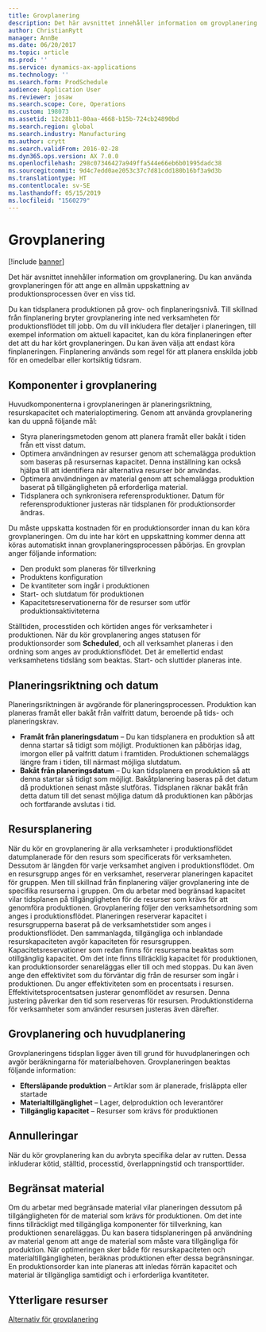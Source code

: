 ```yaml
---
title: Grovplanering
description: Det här avsnittet innehåller information om grovplanering. Du kan använda grovplaneringen för att ange en allmän uppskattning av produktionsprocessen över en viss tid.
author: ChristianRytt
manager: AnnBe
ms.date: 06/20/2017
ms.topic: article
ms.prod: ''
ms.service: dynamics-ax-applications
ms.technology: ''
ms.search.form: ProdSchedule
audience: Application User
ms.reviewer: josaw
ms.search.scope: Core, Operations
ms.custom: 198073
ms.assetid: 12c28b11-80aa-4668-b15b-724cb24890bd
ms.search.region: global
ms.search.industry: Manufacturing
ms.author: crytt
ms.search.validFrom: 2016-02-28
ms.dyn365.ops.version: AX 7.0.0
ms.openlocfilehash: 298c07346427a949ffa544e66eb6b01995dadc38
ms.sourcegitcommit: 9d4c7edd0ae2053c37c7d81cdd180b16bf3a9d3b
ms.translationtype: HT
ms.contentlocale: sv-SE
ms.lasthandoff: 05/15/2019
ms.locfileid: "1560279"
---
```

# <a name="operations-scheduling"></a>Grovplanering

[!include [banner](../includes/banner.md)]

Det här avsnittet innehåller information om grovplanering. Du kan använda grovplaneringen för att ange en allmän uppskattning av produktionsprocessen över en viss tid.

Du kan tidsplanera produktionen på grov- och finplaneringsnivå. Till skillnad från finplanering bryter grovplanering inte ned verksamheten för produktionsflödet till jobb. Om du vill inkludera fler detaljer i planeringen, till exempel information om aktuell kapacitet, kan du köra finplaneringen efter det att du har kört grovplaneringen. Du kan även välja att endast köra finplaneringen. Finplanering används som regel för att planera enskilda jobb för en omedelbar eller kortsiktig tidsram.

## <a name="components-of-operations-scheduling"></a>Komponenter i grovplanering
Huvudkomponenterna i grovplaneringen är planeringsriktning, resurskapacitet och materialoptimering. Genom att använda grovplanering kan du uppnå följande mål:

-   Styra planeringsmetoden genom att planera framåt eller bakåt i tiden från ett visst datum.
-   Optimera användningen av resurser genom att schemalägga produktion som baseras på resursernas kapacitet. Denna inställning kan också hjälpa till att identifiera när alternativa resurser bör användas.
-   Optimera användningen av material genom att schemalägga produktion baserat på tillgängligheten på erforderliga material.
-   Tidsplanera och synkronisera referensproduktioner. Datum för referensproduktioner justeras när tidsplanen för produktionsorder ändras.

Du måste uppskatta kostnaden för en produktionsorder innan du kan köra grovplaneringen. Om du inte har kört en uppskattning kommer denna att köras automatiskt innan grovplaneringsprocessen påbörjas. En grovplan anger följande information:

-   Den produkt som planeras för tillverkning
-   Produktens konfiguration
-   De kvantiteter som ingår i produktionen
-   Start- och slutdatum för produktionen
-   Kapacitetsreservationerna för de resurser som utför produktionsaktiviteterna

Ställtiden, processtiden och körtiden anges för verksamheter i produktionen. När du kör grovplanering anges statusen för produktionsorder som **Scheduled**, och all verksamhet planeras i den ordning som anges av produktionsflödet. Det är emellertid endast verksamhetens tidsläng som beaktas. Start- och sluttider planeras inte.

## <a name="scheduling-direction-and-date"></a>Planeringsriktning och datum
Planeringsriktningen är avgörande för planeringsprocessen. Produktion kan planeras framåt eller bakåt från valfritt datum, beroende på tids- och planeringskrav.

-   **Framåt från planeringsdatum** – Du kan tidsplanera en produktion så att denna startar så tidigt som möjligt. Produktionen kan påbörjas idag, imorgon eller på valfritt datum i framtiden. Produktionen schemaläggs längre fram i tiden, till närmast möjliga slutdatum.
-   **Bakåt från planeringsdatum** – Du kan tidsplanera en produktion så att denna startar så tidigt som möjligt. Bakåtplanering baseras på det datum då produktionen senast måste slutföras. Tidsplanen räknar bakåt från detta datum till det senast möjliga datum då produktionen kan påbörjas och fortfarande avslutas i tid.

## <a name="resource-scheduling"></a>Resursplanering
När du kör en grovplanering är alla verksamheter i produktionsflödet datumplanerade för den resurs som specificerats för verksamheten. Dessutom är längden för varje verksamhet angiven i produktionsflödet. Om en resursgrupp anges för en verksamhet, reserverar planeringen kapacitet för gruppen. Men till skillnad från finplanering väljer grovplanering inte de specifika resurserna i gruppen. Om du arbetar med begränsad kapacitet vilar tidsplanen på tillgängligheten för de resurser som krävs för att genomföra produktionen. Grovplanering följer den verksamhetsordning som anges i produktionsflödet. Planeringen reserverar kapacitet i resursgrupperna baserat på de verksamhetstider som anges i produktionsflödet. Den sammanlagda, tillgängliga och inblandade resurskapaciteten avgör kapaciteten för resursgruppen. Kapacitetsreservationer som redan finns för resurserna beaktas som otillgänglig kapacitet. Om det inte finns tillräcklig kapacitet för produktionen, kan produktionsorder senareläggas eller till och med stoppas. Du kan även ange den effektivitet som du förväntar dig från de resurser som ingår i produktionen. Du anger effektiviteten som en procentsats i resursen. Effektivitetsprocentsatsen justerar genomflödet av resursen. Denna justering påverkar den tid som reserveras för resursen. Produktionstiderna för verksamheter som använder resursen justeras även därefter.

## <a name="operations-scheduling-and-master-planning"></a>Grovplanering och huvudplanering
Grovplaneringens tidsplan ligger även till grund för huvudplaneringen och avgör beräkningarna för materialbehoven. Grovplaneringen beaktas följande information:

-   **Eftersläpande produktion** – Artiklar som är planerade, frisläppta eller startade
-   **Materialtillgänglighet** – Lager, delproduktion och leverantörer
-   **Tillgänglig kapacitet** – Resurser som krävs för produktionen

## <a name="cancellations"></a>Annulleringar
När du kör grovplanering kan du avbryta specifika delar av rutten. Dessa inkluderar kötid, ställtid, processtid, överlappningstid och transporttider.

## <a name="finite-materials"></a>Begränsat material
Om du arbetar med begränsade material vilar planeringen dessutom på tillgängligheten för de material som krävs för produktionen. Om det inte finns tillräckligt med tillgängliga komponenter för tillverkning, kan produktionen senareläggas. Du kan basera tidsplaneringen på användning av material genom att ange de material som måste vara tillgängliga för produktion. När optimeringen sker både för resurskapaciteten och materialtillgängligheten, beräknas produktionen efter dessa begränsningar. En produktionsorder kan inte planeras att inledas förrän kapacitet och material är tillgängliga samtidigt och i erforderliga kvantiteter.

<a name="additional-resources"></a>Ytterligare resurser
--------

[Alternativ för grovplanering](operation-scheduling-options.md)



